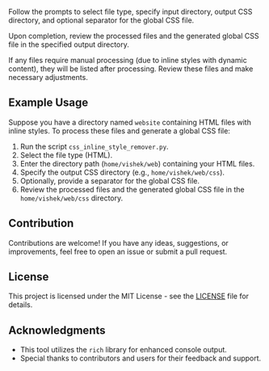 
Follow the prompts to select file type, specify input directory, output CSS directory, and optional separator for the global CSS file.

Upon completion, review the processed files and the generated global CSS file in the specified output directory.

If any files require manual processing (due to inline styles with dynamic content), they will be listed after processing. Review these files and make necessary adjustments.

## Example Usage

Suppose you have a directory named `website` containing HTML files with inline styles. To process these files and generate a global CSS file:

1. Run the script `css_inline_style_remover.py`.
2. Select the file type (HTML).
3. Enter the directory path (`home/vishek/web`) containing your HTML files.
4. Specify the output CSS directory (e.g., `home/vishek/web/css`).
5. Optionally, provide a separator for the global CSS file.
6. Review the processed files and the generated global CSS file in the `home/vishek/web/css` directory.

## Contribution

Contributions are welcome! If you have any ideas, suggestions, or improvements, feel free to open an issue or submit a pull request.

## License

This project is licensed under the MIT License - see the [LICENSE](LICENSE) file for details.

## Acknowledgments

- This tool utilizes the `rich` library for enhanced console output.
- Special thanks to contributors and users for their feedback and support.
